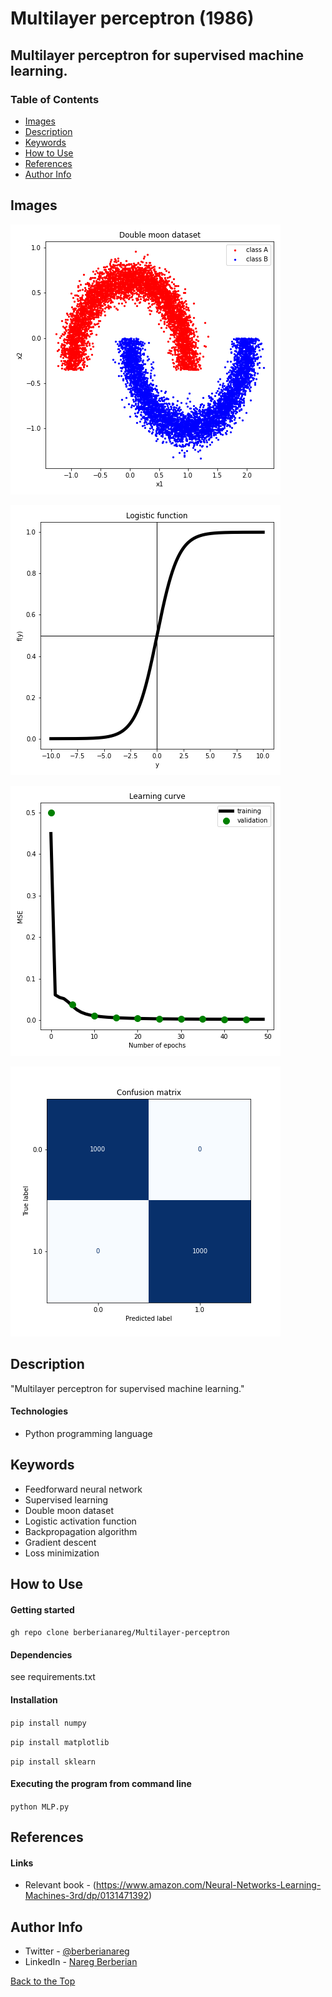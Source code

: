 # Multilayer perceptron (1986)

## Multilayer perceptron for supervised machine learning.

### Table of Contents

- [Images](#images)
- [Description](#description)
- [Keywords](#keywords)
- [How to Use](#how-to-use)
- [References](#references)
- [Author Info](#author-info)

## Images

![](images/figure_1.png)

![](images/figure_2.png)

![](images/figure_3.png)

![](images/figure_4.png)

## Description

"Multilayer perceptron for supervised machine learning."

#### Technologies

- Python programming language

## Keywords

 - Feedforward neural network
 - Supervised learning
 - Double moon dataset
 - Logistic activation function
 - Backpropagation algorithm
 - Gradient descent
 - Loss minimization

## How to Use

#### Getting started

`gh repo clone berberianareg/Multilayer-perceptron`

#### Dependencies

see requirements.txt

#### Installation

`pip install numpy`

`pip install matplotlib`

`pip install sklearn`

#### Executing the program from command line

`python MLP.py`

## References

#### Links

- Relevant book - (https://www.amazon.com/Neural-Networks-Learning-Machines-3rd/dp/0131471392)

## Author Info

- Twitter - [@berberianareg](https://twitter.com/BerberianNareg)
- LinkedIn - [Nareg Berberian](https://www.linkedin.com/in/nareg-berberian-phd-ab6759b9/)

[Back to the Top](#multilayer-perceptron-1986)

